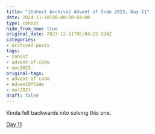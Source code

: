 ```yaml
---
title: "[Cohost Archive] Advent of Code 2023, Day 11"
date: 2024-11-10T00:00:00-04:00
type: cohost
hide_from_new: true
original_date: 2023-12-11T06:04:22.924Z
categories:
- archived-posts
tags:
- cohost
- advent-of-code
- aoc2023
original-tags:
- advent of code
- AdventOfCode
- aoc2023
draft: false
---
```


Kinda fell backwards into solving this one.

[Day 11](/thoughts/devlogs/adventofcode/2023/day11/)